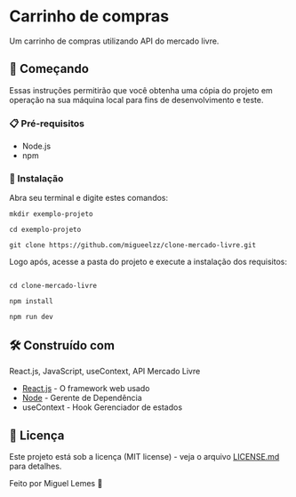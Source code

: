 # Carrinho de compras

Um carrinho de compras utilizando API do mercado livre.

## 🚀 Começando

Essas instruções permitirão que você obtenha uma cópia do projeto em operação na sua máquina local para fins de desenvolvimento e teste.

### 📋 Pré-requisitos

- Node.js
- npm

### 🔧 Instalação
Abra seu terminal e digite estes comandos:
```
mkdir exemplo-projeto

cd exemplo-projeto 

git clone https://github.com/migueelzz/clone-mercado-livre.git

```
Logo após, acesse a pasta do projeto e execute a instalação dos requisitos:
```

cd clone-mercado-livre

npm install

npm run dev

```

## 🛠️ Construído com

React.js, JavaScript, useContext, API Mercado Livre

* [React.js](https://pt-br.legacy.reactjs.org/) - O framework web usado
* [Node](https://nodejs.org/pt-br/download) - Gerente de Dependência
* useContext - Hook Gerenciador de estados

## 📄 Licença

Este projeto está sob a licença (MIT license) - veja o arquivo [LICENSE.md](https://github.com/migueelzz/clone-mercado-livre/blob/main/LICENSE) para detalhes.

Feito por Miguel Lemes 🚀
